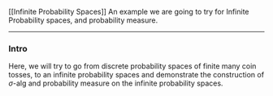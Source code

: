 [[Infinite Probability Spaces]]
An example we are going to try for Infinite Probability spaces, and probability measure. 

---
### **Intro**

Here, we will try to go from discrete probability spaces of finite many coin tosses, to an infinite probability spaces and demonstrate the construction of $\sigma$-alg and probability measure on the infinite probability spaces. 




